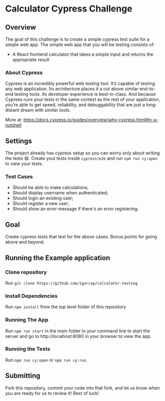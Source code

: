 # Calculator Cypress Challenge

## Overview

The goal of this challenge is to create a simple cypress test suite for a simple web app. The simple web app that you will be testing consists of:

  - A React frontend calculator that takes a simple input and returns the appropriate result

### About Cypress

Cypress is an incredibly powerful web testing tool. It’s capable of testing any web application. Its architecture places it a cut above similar end-to-end testing tools. Its developer experience is best-in-class. And because Cypress runs your tests in the same context as the rest of your application, you’re able to get speed, reliability, and debuggability that are just a long-distant dream with similar tools.

More at: https://docs.cypress.io/guides/overview/why-cypress.html#In-a-nutshell

## Settings

The project already has cypress setup so you can worry only about writing the tests :smile:. Create yout tests inside `cypress/e2e` and run `npm run cy:open` to view your tests.

### Test Cases

  - Should be able to make calculations;
  - Should display username when authenticated;
  - Should login an existing user;
  - Should register a new user;
  - Should show an error message if there's an error registering;

## Goal

Create cypress tests that test for the above cases. Bonus points for going above and beyond.

## Running the Example application

### Clone repository
Run `git clone https://github.com/igorcap/calculator-testing`

### Install Dependencies
Run `npm install` from the top level folder of this repository

### Running The App
Run `npm run start` in the main folder in your command line to start the server and go to http://localhost:8080 in your browser to view the app.

### Running the Tests

Run `npm run cy:open` or `npm run cy:run`.

## Submitting
Fork this repository, commit your code into that fork, and let us know when you are ready for us to review it! Best of luck!
